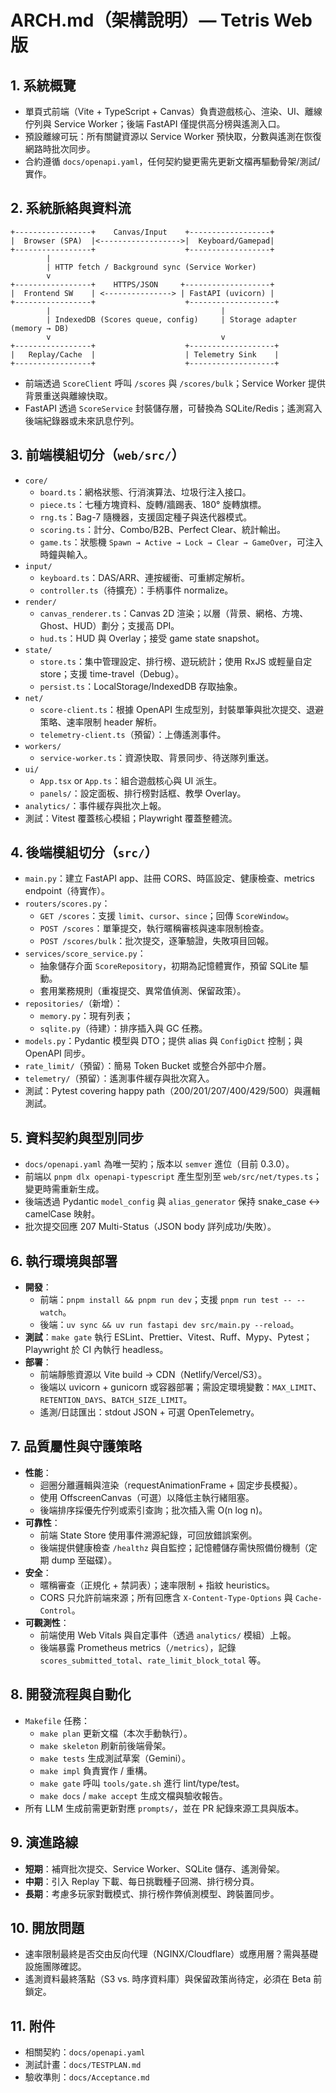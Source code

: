 # ARCH.md（架構說明）— Tetris Web 版

## 1. 系統概覽
- 單頁式前端（Vite + TypeScript + Canvas）負責遊戲核心、渲染、UI、離線佇列與 Service Worker；後端 FastAPI 僅提供高分榜與遙測入口。
- 預設離線可玩：所有關鍵資源以 Service Worker 預快取，分數與遙測在恢復網路時批次同步。
- 合約遵循 `docs/openapi.yaml`，任何契約變更需先更新文檔再驅動骨架/測試/實作。

## 2. 系統脈絡與資料流
```
+-----------------+    Canvas/Input    +------------------+
|  Browser (SPA)  |<------------------>|  Keyboard/Gamepad|
+-----------------+                    +------------------+
        |
        | HTTP fetch / Background sync (Service Worker)
        v
+-----------------+    HTTPS/JSON     +-------------------+
|  Frontend SW    | <---------------> | FastAPI (uvicorn) |
+-----------------+                    +-------------------+
        |                                      |
        | IndexedDB (Scores queue, config)     | Storage adapter (memory → DB)
        v                                      v
+-----------------+                    +-------------------+
|   Replay/Cache  |                    | Telemetry Sink    |
+-----------------+                    +-------------------+
```
- 前端透過 `ScoreClient` 呼叫 `/scores` 與 `/scores/bulk`；Service Worker 提供背景重送與離線快取。
- FastAPI 透過 `ScoreService` 封裝儲存層，可替換為 SQLite/Redis；遙測寫入後端紀錄器或未來訊息佇列。

## 3. 前端模組切分（`web/src/`）
- `core/`
  - `board.ts`：網格狀態、行消演算法、垃圾行注入接口。
  - `piece.ts`：七種方塊資料、旋轉/牆踢表、180° 旋轉旗標。
  - `rng.ts`：Bag-7 隨機器，支援固定種子與迭代器模式。
  - `scoring.ts`：計分、Combo/B2B、Perfect Clear、統計輸出。
  - `game.ts`：狀態機 `Spawn → Active → Lock → Clear → GameOver`，可注入時鐘與輸入。
- `input/`
  - `keyboard.ts`：DAS/ARR、連按緩衝、可重綁定解析。
  - `controller.ts`（待擴充）：手柄事件 normalize。
- `render/`
  - `canvas_renderer.ts`：Canvas 2D 渲染；以層（背景、網格、方塊、Ghost、HUD）劃分；支援高 DPI。
  - `hud.ts`：HUD 與 Overlay；接受 game state snapshot。
- `state/`
  - `store.ts`：集中管理設定、排行榜、遊玩統計；使用 RxJS 或輕量自定 store；支援 time-travel（Debug）。
  - `persist.ts`：LocalStorage/IndexedDB 存取抽象。
- `net/`
  - `score-client.ts`：根據 OpenAPI 生成型別，封裝單筆與批次提交、退避策略、速率限制 header 解析。
  - `telemetry-client.ts`（預留）：上傳遙測事件。
- `workers/`
  - `service-worker.ts`：資源快取、背景同步、待送隊列重送。
- `ui/`
  - `App.tsx` or `App.ts`：組合遊戲核心與 UI 派生。
  - `panels/`：設定面板、排行榜對話框、教學 Overlay。
- `analytics/`：事件緩存與批次上報。
- 測試：Vitest 覆蓋核心模組；Playwright 覆蓋整體流。

## 4. 後端模組切分（`src/`）
- `main.py`：建立 FastAPI app、註冊 CORS、時區設定、健康檢查、metrics endpoint（待實作）。
- `routers/scores.py`：
  - `GET /scores`：支援 `limit`、`cursor`、`since`；回傳 `ScoreWindow`。
  - `POST /scores`：單筆提交，執行暱稱審核與速率限制檢查。
  - `POST /scores/bulk`：批次提交，逐筆驗證，失敗項目回報。
- `services/score_service.py`：
  - 抽象儲存介面 `ScoreRepository`，初期為記憶體實作，預留 SQLite 驅動。
  - 套用業務規則（重複提交、異常值偵測、保留政策）。
- `repositories/`（新增）：
  - `memory.py`：現有列表；
  - `sqlite.py`（待建）：排序插入與 GC 任務。
- `models.py`：Pydantic 模型與 DTO；提供 alias 與 `ConfigDict` 控制；與 OpenAPI 同步。
- `rate_limit/`（預留）：簡易 Token Bucket 或整合外部中介層。
- `telemetry/`（預留）：遙測事件緩存與批次寫入。
- 測試：Pytest covering happy path（200/201/207/400/429/500）與邏輯測試。

## 5. 資料契約與型別同步
- `docs/openapi.yaml` 為唯一契約；版本以 `semver` 進位（目前 0.3.0）。
- 前端以 `pnpm dlx openapi-typescript` 產生型別至 `web/src/net/types.ts`；變更時需重新生成。
- 後端透過 Pydantic `model_config` 與 `alias_generator` 保持 snake_case ↔ camelCase 映射。
- 批次提交回應 207 Multi-Status（JSON body 詳列成功/失敗）。

## 6. 執行環境與部署
- **開發**：
  - 前端：`pnpm install && pnpm run dev`；支援 `pnpm run test -- --watch`。
  - 後端：`uv sync && uv run fastapi dev src/main.py --reload`。
- **測試**：`make gate` 執行 ESLint、Prettier、Vitest、Ruff、Mypy、Pytest；Playwright 於 CI 內執行 headless。
- **部署**：
  - 前端靜態資源以 Vite build → CDN（Netlify/Vercel/S3）。
  - 後端以 uvicorn + gunicorn 或容器部署；需設定環境變數：`MAX_LIMIT`、`RETENTION_DAYS`、`BATCH_SIZE_LIMIT`。
  - 遙測/日誌匯出：stdout JSON + 可選 OpenTelemetry。

## 7. 品質屬性與守護策略
- **性能**：
  - 迴圈分離邏輯與渲染（requestAnimationFrame + 固定步長模擬）。
  - 使用 OffscreenCanvas（可選）以降低主執行緒阻塞。
  - 後端排序採優先佇列或索引查詢；批次插入需 O(n log n)。
- **可靠性**：
  - 前端 State Store 使用事件溯源紀錄，可回放錯誤案例。
  - 後端提供健康檢查 `/healthz` 與自監控；記憶體儲存需快照備份機制（定期 dump 至磁碟）。
- **安全**：
  - 暱稱審查（正規化 + 禁詞表）；速率限制 + 指紋 heuristics。
  - CORS 只允許前端來源；所有回應含 `X-Content-Type-Options` 與 `Cache-Control`。
- **可觀測性**：
  - 前端使用 Web Vitals 與自定事件（透過 `analytics/` 模組）上報。
  - 後端暴露 Prometheus metrics（`/metrics`），記錄 `scores_submitted_total`、`rate_limit_block_total` 等。

## 8. 開發流程與自動化
- `Makefile` 任務：
  - `make plan` 更新文檔（本次手動執行）。
  - `make skeleton` 刷新前後端骨架。
  - `make tests` 生成測試草案（Gemini）。
  - `make impl` 負責實作 / 重構。
  - `make gate` 呼叫 `tools/gate.sh` 進行 lint/type/test。
  - `make docs` / `make accept` 生成文檔與驗收報告。
- 所有 LLM 生成前需更新對應 `prompts/`，並在 PR 紀錄來源工具與版本。

## 9. 演進路線
- **短期**：補齊批次提交、Service Worker、SQLite 儲存、遙測骨架。
- **中期**：引入 Replay 下載、每日挑戰種子回溯、排行榜分頁。
- **長期**：考慮多玩家對戰模式、排行榜作弊偵測模型、跨裝置同步。

## 10. 開放問題
- 速率限制最終是否交由反向代理（NGINX/Cloudflare）或應用層？需與基礎設施團隊確認。
- 遙測資料最終落點（S3 vs. 時序資料庫）與保留政策尚待定，必須在 Beta 前鎖定。

## 11. 附件
- 相關契約：`docs/openapi.yaml`
- 測試計畫：`docs/TESTPLAN.md`
- 驗收準則：`docs/Acceptance.md`
